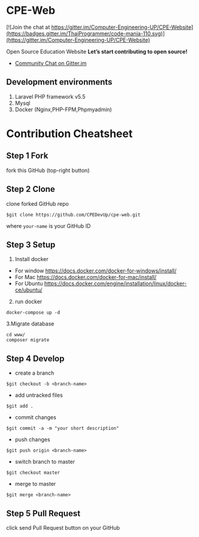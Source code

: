 # CPE-Web
 
[![Join the chat at https://gitter.im/Computer-Engineering-UP/CPE-Website](https://badges.gitter.im/ThaiProgrammer/code-mania-110.svg)](https://gitter.im/Computer-Engineering-UP/CPE-Website)

Open Source Education Website
__Let’s start contributing to open source!__

- [Community Chat on Gitter.im](https://gitter.im/Computer-Engineering-UP/CPE-Website)
## Development environments 
1. Laravel PHP framework v5.5
2. Mysql
3. Docker (Nginx,PHP-FPM,Phpmyadmin)
# Contribution Cheatsheet

## Step 1 Fork

fork this GitHub (top-right button)

## Step 2 Clone

clone forked GitHub repo

```
$git clone https://github.com/CPEDevUp/cpe-web.git
```

where ```your-name``` is your GitHub ID

## Step 3 Setup
1. Install docker
- For window https://docs.docker.com/docker-for-windows/install/
- For Mac    https://docs.docker.com/docker-for-mac/install/
- For Ubuntu https://docs.docker.com/engine/installation/linux/docker-ce/ubuntu/

2. run docker
```
docker-compose up -d
```

3.Migrate database 
```
cd www/
composer migrate
```

## Step 4 Develop

- create a branch

```
$git checkout -b <branch-name>
```

- add untracked files

```
$git add .
```

- commit changes

```
$git commit -a -m "your short description"
```

- push changes

```
$git push origin <branch-name>
```


- switch branch to master

```
$git checkout master
```

- merge to master

```
$git merge <branch-name>
```

## Step 5 Pull Request

click send Pull Request button on your GitHub
